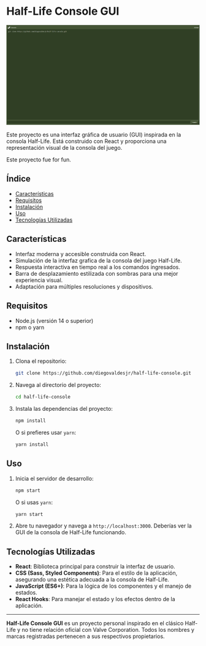 # Half-Life Console GUI

![Half-Life Console GUI](./public/capture.png)

Este proyecto es una interfaz gráfica de usuario (GUI) inspirada en la consola Half-Life. Está construido con React y proporciona una representación visual de la consola del juego. 

Este proyecto fue for fun.

## Índice

- [Características](#características)
- [Requisitos](#requisitos)
- [Instalación](#instalación)
- [Uso](#uso)
- [Tecnologías Utilizadas](#tecnologías-utilizadas)

## Características

- Interfaz moderna y accesible construida con React.
- Simulación de la interfaz grafica de la consola del juego Half-Life.
- Respuesta interactiva en tiempo real a los comandos ingresados.
- Barra de desplazamiento estilizada con sombras para una mejor experiencia visual.
- Adaptación para múltiples resoluciones y dispositivos.

## Requisitos

- Node.js (versión 14 o superior)
- npm o yarn

## Instalación

1. Clona el repositorio:

    ```bash
    git clone https://github.com/diegovaldesjr/half-life-console.git
    ```

2. Navega al directorio del proyecto:

    ```bash
    cd half-life-console
    ```

3. Instala las dependencias del proyecto:

    ```bash
    npm install
    ```

    O si prefieres usar `yarn`:

    ```bash
    yarn install
    ```

## Uso

1. Inicia el servidor de desarrollo:

    ```bash
    npm start
    ```

    O si usas `yarn`:

    ```bash
    yarn start
    ```

2. Abre tu navegador y navega a `http://localhost:3000`. Deberías ver la GUI de la consola de Half-Life funcionando.

## Tecnologías Utilizadas

- **React**: Biblioteca principal para construir la interfaz de usuario.
- **CSS (Sass, Styled Components)**: Para el estilo de la aplicación, asegurando una estética adecuada a la consola de Half-Life.
- **JavaScript (ES6+)**: Para la lógica de los componentes y el manejo de estados.
- **React Hooks**: Para manejar el estado y los efectos dentro de la aplicación.

---

**Half-Life Console GUI** es un proyecto personal inspirado en el clásico Half-Life y no tiene relación oficial con Valve Corporation. Todos los nombres y marcas registradas pertenecen a sus respectivos propietarios.

